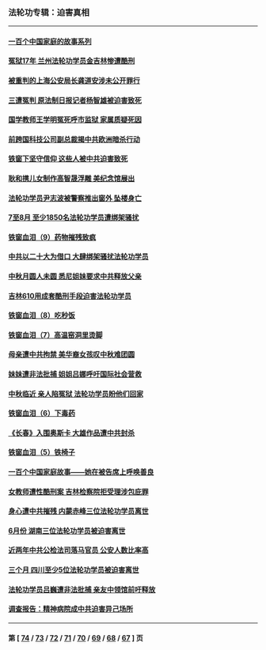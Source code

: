 ### 法轮功专辑：迫害真相
---
#### [一百个中国家庭的故事系列](../../pages/nf4379/n13833308.md?09290430) 
#### [冤狱17年 兰州法轮功学员金吉林惨遭酷刑](../../pages/nf4379/n13832422.md?09290430) 
#### [被重判的上海公安局长龚道安涉未公开罪行](../../pages/nf4379/n13831922.md?09290430) 
#### [三遭冤判 原法制日报记者杨智雄被迫害致死](../../pages/nf4379/n13830419.md?09290430) 
#### [国学教师王学明冤死呼市监狱 家属质疑死因](../../pages/nf4379/n13831866.md?09290430) 
#### [前跨国科技公司副总裁揭中共欧洲暗杀行动](../../pages/nf4379/n13827561.md?09290430) 
#### [铁窗下坚守信仰 这些人被中共迫害致死](../../pages/nf4379/n13828898.md?09290430) 
#### [耿和携儿女制作高智晟浮雕 美纪念馆展出](../../pages/nf4379/n13829624.md?09290430) 
#### [法轮功学员尹志波被警察推出窗外 坠楼身亡](../../pages/nf4379/n13828273.md?09290430) 
#### [7至8月 至少1850名法轮功学员遭绑架骚扰](../../pages/nf4379/n13824925.md?09290430) 
#### [铁窗血泪（9）药物摧残致疯](../../pages/nf4379/n13819243.md?09290430) 
#### [中共以二十大为借口 大肆绑架骚扰法轮功学员](../../pages/nf4379/n13819570.md?09290430) 
#### [中秋月圆人未圆 悉尼姐妹要求中共释放父亲](../../pages/nf4379/n13819642.md?09290430) 
#### [吉林610用成套酷刑手段迫害法轮功学员](../../pages/nf4379/n13814775.md?09290430) 
#### [铁窗血泪（8）吃秒饭](../../pages/nf4379/n13813761.md?09290430) 
#### [铁窗血泪（7）高温窑洞里烫脚](../../pages/nf4379/n13816073.md?09290430) 
#### [母亲遭中共拘禁 美华裔女孩叹中秋难团圆](../../pages/nf4379/n13815894.md?09290430) 
#### [妹妹遭非法批捕 姐姐吕娜呼吁国际社会营救](../../pages/nf4379/n13814832.md?09290430) 
#### [中秋临近 亲人陷冤狱 法轮功学员盼他们回家](../../pages/nf4379/n13814674.md?09290430) 
#### [铁窗血泪（6）下毒药](../../pages/nf4379/n13793192.md?09290430) 
#### [《长春》入围奥斯卡 大雄作品遭中共封杀](../../pages/nf4379/n13813594.md?09290430) 
#### [铁窗血泪（5）铁椅子](../../pages/nf4379/n13805871.md?09290430) 
#### [一百个中国家庭故事——她在被告席上呼唤善良](../../pages/nf4379/n13805472.md?09290430) 
#### [女教师遭性酷刑案 吉林检察院拒受理涉包庇罪](../../pages/nf4379/n13808837.md?09290430) 
#### [身心遭中共摧残 内蒙赤峰三位法轮功学员离世](../../pages/nf4379/n13808436.md?09290430) 
#### [6月份 湖南三位法轮功学员被迫害离世](../../pages/nf4379/n13807730.md?09290430) 
#### [近两年中共公检法司落马官员 公安人数比率高](../../pages/nf4379/n13807094.md?09290430) 
#### [三个月 四川至少5位法轮功学员被迫害离世](../../pages/nf4379/n13807221.md?09290430) 
#### [法轮功学员吕巍遭非法批捕 亲友中领馆前吁释放](../../pages/nf4379/n13806418.md?09290430) 
#### [调查报告：精神病院成中共迫害异己场所](../../pages/nf4379/n13806163.md?09290430) 

---
#### 第 [ [74](./74.md?09290430) / [73](./73.md?09290430) / [72](./72.md?09290430) / [71](./71.md?09290430) / [70](./70.md?09290430) / [69](./69.md?09290430) / [68](./68.md?09290430) / [67](./67.md?09290430) ] 页
